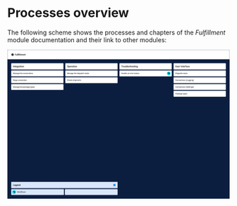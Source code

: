# Processes overview

The following scheme shows the processes and chapters of the *Fulfillment* module documentation and their link to other modules:

![Process Fulfillment](../../Assets/Screenshots/Fulfillment/FulfillmentProcesses.png "[Process Fulfillment]")